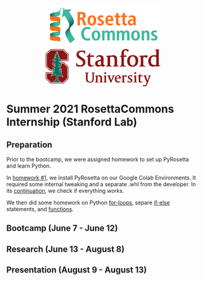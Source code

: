 <p align="middle">
    <img src="assets/RosettaCommonsLogo.png" width=300 />
    <img src="assets/StanfordLogo.png" width=300 />
</p>

# Summer 2021 RosettaCommons Internship (Stanford Lab)

## Preparation

Prior to the bootcamp, we were assigned homework to set up PyRosetta and learn Python.

In [homework #1](01_00_How_to_Get_Started.ipynb), we install PyRosetta on our Google Colab Environments. It required some internal tweaking and a separate .whl from the developer. In its [continuation](01_02_PyRosetta_Google_Drive_Usage_Example.ipynb), we check if everything works.

We then did some homework on Python [for-loops](homework_2.py), separe [if-else](homework_3.ipynb) statements, and [functions](homework_4.py). 

## Bootcamp (June 7 - June 12) 

## Research (June 13 - August 8)

## Presentation (August 9 - August 13)